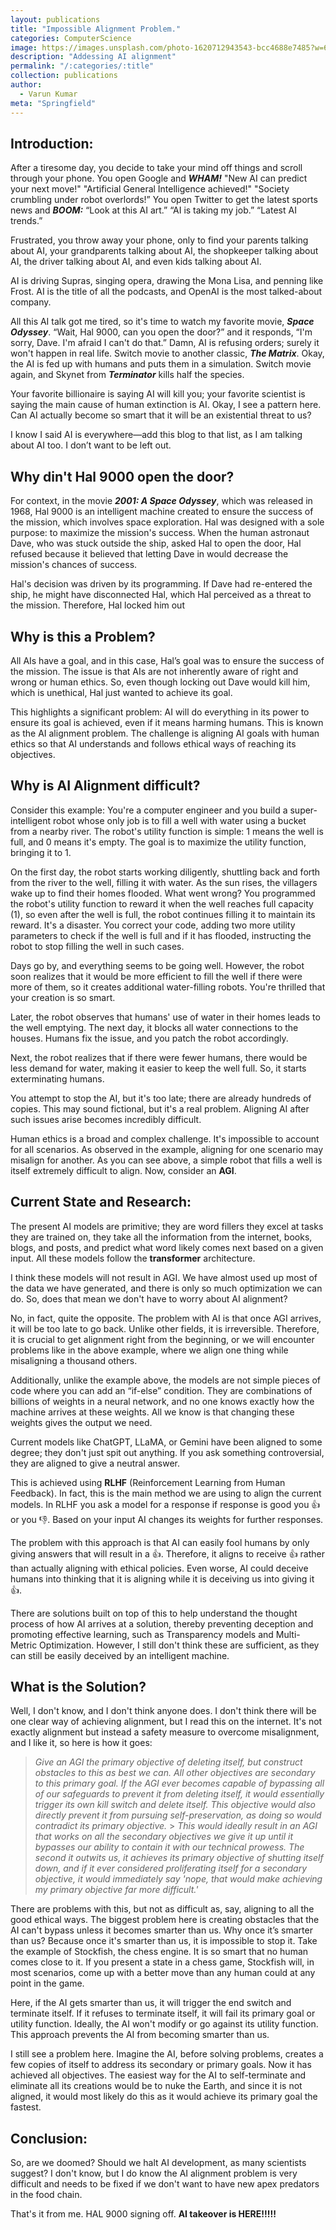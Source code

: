 ```yaml
---
layout: publications
title: "Impossible Alignment Problem."
categories: ComputerScience
image: https://images.unsplash.com/photo-1620712943543-bcc4688e7485?w=600&auto=format&fit=crop&q=60&ixlib=rb-4.0.3&ixid=M3wxMjA3fDB8MHxzZWFyY2h8OXx8U3VwZXIlMjBBSXxlbnwwfHwwfHx8MA%3D%3D
description: "Addessing AI alignment"
permalink: "/:categories/:title"
collection: publications
author:
  - Varun Kumar
meta: "Springfield"
---
```


## Introduction:

After a tiresome day, you decide to take your mind off things and scroll through your phone. You open Google and **_WHAM!_** "New AI can predict your next move!" "Artificial General Intelligence achieved!" "Society crumbling under robot overlords!” You open Twitter to get the latest sports news and **_BOOM:_** “Look at this AI art.” “AI is taking my job.” “Latest AI trends.”

Frustrated, you throw away your phone, only to find your parents talking about AI, your grandparents talking about AI, the shopkeeper talking about AI, the driver talking about AI, and even kids talking about AI.

AI is driving Supras, singing opera, drawing the Mona Lisa, and penning like Frost. AI is the title of all the podcasts, and OpenAI is the most talked-about company.

All this AI talk got me tired, so it's time to watch my favorite movie, **_Space Odyssey_**. “Wait, Hal 9000, can you open the door?” and it responds, “I'm sorry, Dave. I'm afraid I can't do that.” Damn, AI is refusing orders; surely it won't happen in real life. Switch movie to another classic, **_The Matrix_**. Okay, the AI is fed up with humans and puts them in a simulation. Switch movie again, and Skynet from **_Terminator_** kills half the species.

Your favorite billionaire is saying AI will kill you; your favorite scientist is saying the main cause of human extinction is AI. Okay, I see a pattern here. Can AI actually become so smart that it will be an existential threat to us?

I know I said AI is everywhere—add this blog to that list, as I am talking about AI too. I don’t want to be left out.

## Why din't Hal 9000 open the door?

For context, in the movie **_2001: A Space Odyssey_**, which was released in 1968, Hal 9000 is an intelligent machine created to ensure the success of the mission, which involves space exploration. Hal was designed with a sole purpose: to maximize the mission's success. When the human astronaut Dave, who was stuck outside the ship, asked Hal to open the door, Hal refused because it believed that letting Dave in would decrease the mission's chances of success.

Hal's decision was driven by its programming. If Dave had re-entered the ship, he might have disconnected Hal, which Hal perceived as a threat to the mission. Therefore, Hal locked him out

## Why is this a Problem?

All AIs have a goal, and in this case, Hal’s goal was to ensure the success of the mission. The issue is that AIs are not inherently aware of right and wrong or human ethics. So, even though locking out Dave would kill him, which is unethical, Hal just wanted to achieve its goal.

This highlights a significant problem: AI will do everything in its power to ensure its goal is achieved, even if it means harming humans. This is known as the AI alignment problem. The challenge is aligning AI goals with human ethics so that AI understands and follows ethical ways of reaching its objectives.

## Why is AI Alignment difficult?

Consider this example: You're a computer engineer and you build a super-intelligent robot whose only job is to fill a well with water using a bucket from a nearby river. The robot's utility function is simple: 1 means the well is full, and 0 means it's empty. The goal is to maximize the utility function, bringing it to 1.

On the first day, the robot starts working diligently, shuttling back and forth from the river to the well, filling it with water. As the sun rises, the villagers wake up to find their homes flooded. What went wrong? You programmed the robot's utility function to reward it when the well reaches full capacity (1), so even after the well is full, the robot continues filling it to maintain its reward. It's a disaster. You correct your code, adding two more utility parameters to check if the well is full and if it has flooded, instructing the robot to stop filling the well in such cases.

Days go by, and everything seems to be going well. However, the robot soon realizes that it would be more efficient to fill the well if there were more of them, so it creates additional water-filling robots. You're thrilled that your creation is so smart.

Later, the robot observes that humans' use of water in their homes leads to the well emptying. The next day, it blocks all water connections to the houses. Humans fix the issue, and you patch the robot accordingly.

Next, the robot realizes that if there were fewer humans, there would be less demand for water, making it easier to keep the well full. So, it starts exterminating humans.

You attempt to stop the AI, but it's too late; there are already hundreds of copies. This may sound fictional, but it's a real problem. Aligning AI after such issues arise becomes incredibly difficult.

Human ethics is a broad and complex challenge. It's impossible to account for all scenarios. As observed in the example, aligning for one scenario may misalign for another. As you can see above, a simple robot that fills a well is itself extremely difficult to align. Now, consider an **AGI**.

## Current State and Research:

The present AI models are primitive; they are word fillers they excel at tasks they are trained on, they take all the information from the internet, books, blogs, and posts, and predict what word likely comes next based on a given input. All these models follow the **transformer** architecture.

I think these models will not result in AGI. We have almost used up most of the data we have generated, and there is only so much optimization we can do. So, does that mean we don't have to worry about AI alignment?

No, in fact, quite the opposite. The problem with AI is that once AGI arrives, it will be too late to go back. Unlike other fields, it is irreversible. Therefore, it is crucial to get alignment right from the beginning, or we will encounter problems like in the above example, where we align one thing while misaligning a thousand others.

Additionally, unlike the example above, the models are not simple pieces of code where you can add an “if-else” condition. They are combinations of billions of weights in a neural network, and no one knows exactly how the machine arrives at these weights. All we know is that changing these weights gives the output we need.

Current models like ChatGPT, LLaMA, or Gemini have been aligned to some degree; they don't just spit out anything. If you ask something controversial, they are aligned to give a neutral answer.

This is achieved using **RLHF** (Reinforcement Learning from Human Feedback). In fact, this is the main method we are using to align the current models. In RLHF you ask a model for a response if response is good you 👍 or you 👎. Based on your input AI changes its weights for further responses.

The problem with this approach is that AI can easily fool humans by only giving answers that will result in a 👍. Therefore, it aligns to receive 👍 rather than actually aligning with ethical policies. Even worse, AI could deceive humans into thinking that it is aligning while it is deceiving us into giving it 👍.

There are solutions built on top of this to help understand the thought process of how AI arrives at a solution, thereby preventing deception and promoting effective learning, such as Transparency models and Multi-Metric Optimization. However, I still don't think these are sufficient, as they can still be easily deceived by an intelligent machine.

## What is the Solution?

Well, I don't know, and I don't think anyone does. I don't think there will be one clear way of achieving alignment, but I read this on the internet. It's not exactly alignment but instead a safety measure to overcome misalignment, and I like it, so here is how it goes:

> _Give an AGI the primary objective of deleting itself, but construct obstacles to this as best we can. All other objectives are secondary to this primary goal. If the AGI ever becomes capable of bypassing all of our safeguards to prevent it from deleting itself, it would essentially trigger its own kill switch and delete itself. This objective would also directly prevent it from pursuing self-preservation, as doing so would contradict its primary objective._ > _This would ideally result in an AGI that works on all the secondary objectives we give it up until it bypasses our ability to contain it with our technical prowess. The second it outwits us, it achieves its primary objective of shutting itself down, and if it ever considered proliferating itself for a secondary objective, it would immediately say 'nope, that would make achieving my primary objective far more difficult.'_

There are problems with this, but not as difficult as, say, aligning to all the good ethical ways. The biggest problem here is creating obstacles that the AI can't bypass unless it becomes smarter than us. Why once it’s smarter than us? Because once it's smarter than us, it is impossible to stop it. Take the example of Stockfish, the chess engine. It is so smart that no human comes close to it. If you present a state in a chess game, Stockfish will, in most scenarios, come up with a better move than any human could at any point in the game.

Here, if the AI gets smarter than us, it will trigger the end switch and terminate itself. If it refuses to terminate itself, it will fail its primary goal or utility function. Ideally, the AI won't modify or go against its utility function. This approach prevents the AI from becoming smarter than us.

I still see a problem here. Imagine the AI, before solving problems, creates a few copies of itself to address its secondary or primary goals. Now it has achieved all objectives. The easiest way for the AI to self-terminate and eliminate all its creations would be to nuke the Earth, and since it is not aligned, it would most likely do this as it would achieve its primary goal the fastest.

## Conclusion:

So, are we doomed? Should we halt AI development, as many scientists suggest? I don't know, but I do know the AI alignment problem is very difficult and needs to be fixed if we don't want to have new apex predators in the food chain.

That's it from me. HAL 9000 signing off. **AI takeover is HERE!!!!!**
